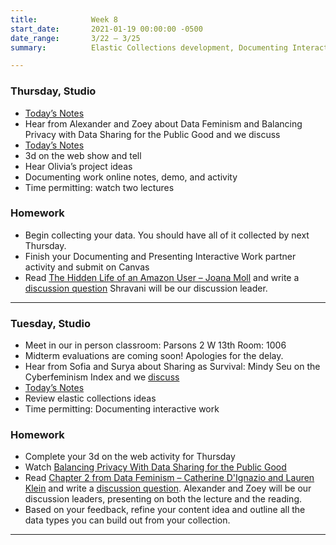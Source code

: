 ```yaml
---
title:            Week 8
start_date:       2021-01-19 00:00:00 -0500
date_range:       3/22 – 3/25
summary:          Elastic Collections development, Documenting Interactive Work, Midterm Evaluations

---
```


### Thursday, Studio

- [Today&rsquo;s Notes](https://paper.dropbox.com/doc/Parsons-Week-8b-Elastic-Collections-Ideas-Documenting-Interactive-Work--BeQcT4OZgXTuaejACWMTpZfxAQ-NKtvmzOmHkigcL8bZ89oi)
- Hear from Alexander and Zoey about Data Feminism and Balancing Privacy with Data Sharing for the Public Good and we discuss
- [Today&rsquo;s Notes](https://paper.dropbox.com/doc/Parsons-Week-8b-Elastic-Collections-Ideas-Documenting-Interactive-Work--BeQcT4OZgXTuaejACWMTpZfxAQ-NKtvmzOmHkigcL8bZ89oi)
- 3d on the web show and tell
- Hear Olivia&rsquo;s project ideas
- Documenting work online notes, demo, and activity
- Time permitting: watch two lectures


### Homework
- Begin collecting your data. You should have all of it collected by next Thursday.
- Finish your Documenting and Presenting Interactive Work partner activity and submit on Canvas
- Read [The Hidden Life of an Amazon User – Joana Moll](https://branch.climateaction.tech/2020/09/25/the-hidden-life-of-an-amazon-user/) and write a [discussion question](https://paper.dropbox.com/doc/Parsons-Core-Interaction-S22-Reading-Reflections--BbijzYVKqjMLwKGisVu2d~FfAQ-xcAaUIV4Syfp3zmAR7IMi) Shravani will be our discussion leader.
---


### Tuesday, Studio

- Meet in our in person classroom: Parsons 2 W 13th
 Room: 1006
 - Midterm evaluations are coming soon! Apologies for the delay.
 - Hear from Sofia and Surya about Sharing as Survival: Mindy Seu on the Cyberfeminism Index and we [discuss](https://paper.dropbox.com/doc/Parsons-Core-Interaction-S22-Reading-Reflections--BbijzYVKqjMLwKGisVu2d~FfAQ-xcAaUIV4Syfp3zmAR7IMi)
- [Today&rsquo;s Notes](https://paper.dropbox.com/doc/Parsons-Week-8a-Elastic-Collections-Ideas-Documenting-Interactive-Work--BeIyAO~EphfibQ9yDIQfjp32AQ-auUeutaWX6948oVbEISrQ)
- Review elastic collections ideas
- Time permitting: Documenting interactive work


### Homework
- Complete your 3d on the web activity for Thursday
- Watch [Balancing Privacy With Data Sharing for the Public Good](https://vimeo.com/showcase/8025633/video/518426783)
- Read [Chapter 2 from Data Feminism – Catherine D'Ignazio and Lauren Klein](https://data-feminism.mitpress.mit.edu/pub/ei7cogfn/release/2?readingCollection=0cd867ef) and write a [discussion question](https://paper.dropbox.com/doc/Parsons-Core-Interaction-S22-Reading-Reflections--BbijzYVKqjMLwKGisVu2d~FfAQ-xcAaUIV4Syfp3zmAR7IMi). Alexander and Zoey will be our discussion leaders, presenting on both the lecture and the reading.
- Based on your feedback, refine your content idea and outline all the data types you can build out from your collection.

---